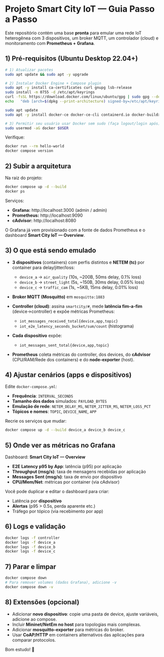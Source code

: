 # Projeto Smart City IoT — Guia Passo a Passo

Este repositório contém uma base **pronta** para emular uma rede IoT heterogênea com 3 dispositivos, um broker MQTT, um controlador (cloud) e monitoramento com **Prometheus + Grafana**.

## 1) Pré-requisitos (Ubuntu Desktop 22.04+)

```bash
# 1) Atualizar pacotes
sudo apt update && sudo apt -y upgrade

# 2) Instalar Docker Engine + Compose plugin
sudo apt -y install ca-certificates curl gnupg lsb-release
sudo install -m 0755 -d /etc/apt/keyrings
curl -fsSL https://download.docker.com/linux/ubuntu/gpg | sudo gpg --dearmor -o /etc/apt/keyrings/docker.gpg
echo   "deb [arch=$(dpkg --print-architecture) signed-by=/etc/apt/keyrings/docker.gpg]   https://download.docker.com/linux/ubuntu $(lsb_release -cs) stable" |   sudo tee /etc/apt/sources.list.d/docker.list > /dev/null

sudo apt update
sudo apt -y install docker-ce docker-ce-cli containerd.io docker-buildx-plugin docker-compose-plugin

# 3) Permitir seu usuário usar Docker sem sudo (faça logout/login após)
sudo usermod -aG docker $USER
```

Verifique:
```bash
docker run --rm hello-world
docker compose version
```

## 2) Subir a arquitetura

Na raiz do projeto:

```bash
docker compose up -d --build
docker ps
```

Serviços:
- **Grafana:** http://localhost:3000 (admin / admin)
- **Prometheus:** http://localhost:9090
- **cAdvisor:** http://localhost:8080

O Grafana já vem provisionado com a fonte de dados Prometheus e o dashboard **Smart City IoT — Overview**.

## 3) O que está sendo emulado

- **3 dispositivos** (containers) com perfis distintos e **NETEM (tc)** por container para delay/jitter/loss:
  - `device_a` → `air_quality` (10s, ~200B, 50ms delay, 0.1% loss)
  - `device_b` → `street_light` (5s, ~150B, 30ms delay, 0.05% loss)
  - `device_c` → `traffic_cam` (1s, ~5KB, 15ms delay, 0.01% loss)

- **Broker MQTT (Mosquitto)** em `mosquitto:1883`

- **Controller (cloud)**: assina `smartcity/#`, mede **latência fim-a-fim** (device→controller) e expõe métricas Prometheus:
  - `iot_messages_received_total{device,app,topic}`
  - `iot_e2e_latency_seconds_bucket/sum/count` (histograma)

- **Cada dispositivo** expõe:
  - `iot_messages_sent_total{device,app,topic}`

- **Prometheus** coleta métricas do controller, dos devices, do **cAdvisor** (CPU/RAM/Rede dos containers) e do **node-exporter** (host).

## 4) Ajustar cenários (apps e dispositivos)

Edite `docker-compose.yml`:
- **Frequência**: `INTERVAL_SECONDS`
- **Tamanho dos dados** simulados: `PAYLOAD_BYTES`
- **Emulação de rede**: `NETEM_DELAY_MS`, `NETEM_JITTER_MS`, `NETEM_LOSS_PCT`
- **Tópicos e nomes**: `TOPIC`, `DEVICE_NAME`, `APP`

Recrie os serviços que mudar:
```bash
docker compose up -d --build device_a device_b device_c
```

## 5) Onde ver as métricas no Grafana

Dashboard: **Smart City IoT — Overview**
- **E2E Latency p95 by App**: latência (p95) por aplicação
- **Throughput (msg/s)**: taxa de mensagens recebidas por aplicação
- **Messages Sent (msg/s)**: taxa de envio por dispositivo
- **CPU/Mem/Net**: métricas por container (via cAdvisor)

Você pode duplicar e editar o dashboard para criar:
- Latência por **dispositivo**
- **Alertas** (p95 > 0.5s, perda aparente etc.)
- Tráfego por tópico (via recebimento por app)

## 6) Logs e validação

```bash
docker logs -f controller
docker logs -f device_a
docker logs -f device_b
docker logs -f device_c
```

## 7) Parar e limpar

```bash
docker compose down
# Para remover volumes (dados Grafana), adicione -v
docker compose down -v
```

## 8) Extensões (opcional)

- Adicionar **novo dispositivo**: copie uma pasta de device, ajuste variáveis, adicione ao compose.
- Incluir **Mininet/NetEm no host** para topologias mais complexas.
- Adicionar **mosquitto-exporter** para métricas do broker.
- Usar **CoAP/HTTP** em containers alternativos das aplicações para comparar protocolos.

Bom estudo! 🚀
